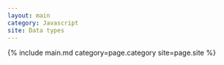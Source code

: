 ```yaml
---
layout: main
category: Javascript
site: Data types
---
```

{% include main.md category=page.category site=page.site %}